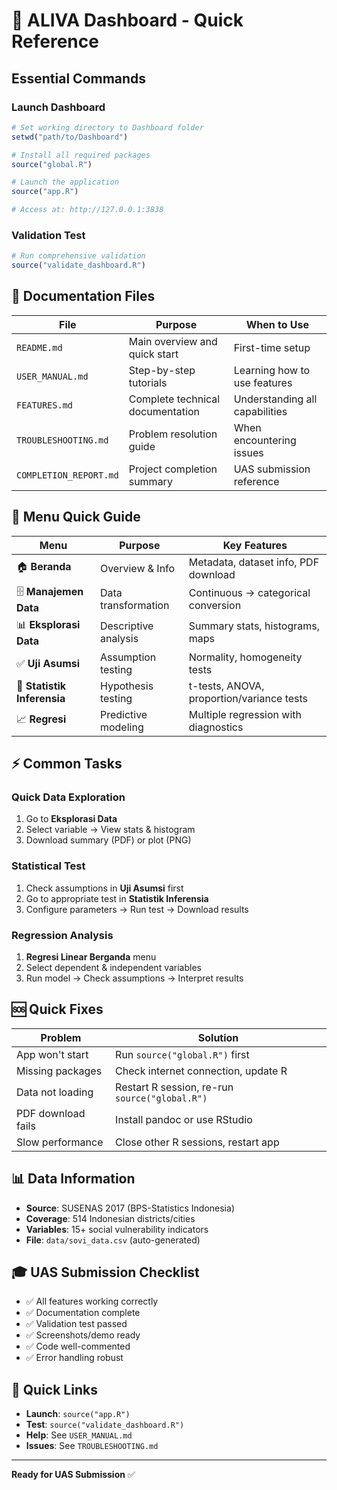 # 🚀 ALIVA Dashboard - Quick Reference

## Essential Commands

### Launch Dashboard
```r
# Set working directory to Dashboard folder
setwd("path/to/Dashboard")

# Install all required packages
source("global.R")

# Launch the application
source("app.R")

# Access at: http://127.0.0.1:3838
```

### Validation Test
```r
# Run comprehensive validation
source("validate_dashboard.R")
```

## 📁 Documentation Files

| File                   | Purpose                          | When to Use                    |
| ---------------------- | -------------------------------- | ------------------------------ |
| `README.md`            | Main overview and quick start    | First-time setup               |
| `USER_MANUAL.md`       | Step-by-step tutorials           | Learning how to use features   |
| `FEATURES.md`          | Complete technical documentation | Understanding all capabilities |
| `TROUBLESHOOTING.md`   | Problem resolution guide         | When encountering issues       |
| `COMPLETION_REPORT.md` | Project completion summary       | UAS submission reference       |

## 🎯 Menu Quick Guide

| Menu                       | Purpose              | Key Features                              |
| -------------------------- | -------------------- | ----------------------------------------- |
| 🏠 **Beranda**              | Overview & Info      | Metadata, dataset info, PDF download      |
| 🗄️ **Manajemen Data**       | Data transformation  | Continuous → categorical conversion       |
| 📊 **Eksplorasi Data**      | Descriptive analysis | Summary stats, histograms, maps           |
| ✅ **Uji Asumsi**           | Assumption testing   | Normality, homogeneity tests              |
| 🧮 **Statistik Inferensia** | Hypothesis testing   | t-tests, ANOVA, proportion/variance tests |
| 📈 **Regresi**              | Predictive modeling  | Multiple regression with diagnostics      |

## ⚡ Common Tasks

### Quick Data Exploration
1. Go to **Eksplorasi Data**
2. Select variable → View stats & histogram
3. Download summary (PDF) or plot (PNG)

### Statistical Test
1. Check assumptions in **Uji Asumsi** first
2. Go to appropriate test in **Statistik Inferensia**
3. Configure parameters → Run test → Download results

### Regression Analysis
1. **Regresi Linear Berganda** menu
2. Select dependent & independent variables
3. Run model → Check assumptions → Interpret results

## 🆘 Quick Fixes

| Problem            | Solution                                       |
| ------------------ | ---------------------------------------------- |
| App won't start    | Run `source("global.R")` first                 |
| Missing packages   | Check internet connection, update R            |
| Data not loading   | Restart R session, re-run `source("global.R")` |
| PDF download fails | Install pandoc or use RStudio                  |
| Slow performance   | Close other R sessions, restart app            |

## 📊 Data Information

- **Source**: SUSENAS 2017 (BPS-Statistics Indonesia)
- **Coverage**: 514 Indonesian districts/cities
- **Variables**: 15+ social vulnerability indicators
- **File**: `data/sovi_data.csv` (auto-generated)

## 🎓 UAS Submission Checklist

- ✅ All features working correctly
- ✅ Documentation complete
- ✅ Validation test passed
- ✅ Screenshots/demo ready
- ✅ Code well-commented
- ✅ Error handling robust

## 🔗 Quick Links

- **Launch**: `source("app.R")`
- **Test**: `source("validate_dashboard.R")`
- **Help**: See `USER_MANUAL.md`
- **Issues**: See `TROUBLESHOOTING.md`

---
**Ready for UAS Submission** ✅
